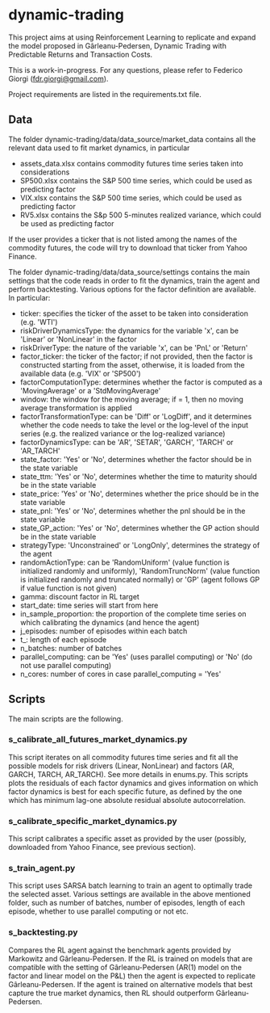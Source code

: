 # dynamic-trading
This project aims at using Reinforcement Learning to replicate and expand the model proposed in Gârleanu-Pedersen, Dynamic Trading with Predictable Returns and Transaction Costs.

This is a work-in-progress. For any questions, please refer to Federico Giorgi (fdr.giorgi@gmail.com).

Project requirements are listed in the requirements.txt file.

## Data
The folder dynamic-trading/data/data_source/market_data contains all the relevant data used to fit market dynamics, in particular
- assets_data.xlsx contains commodity futures time series taken into considerations
- SP500.xlsx contains the S&P 500 time series, which could be used as predicting factor
- VIX.xlsx contains the S&P 500 time series, which could be used as predicting factor
- RV5.xlsx contains the S&p 500 5-minutes realized variance, which could be used as predicting factor

If the user provides a ticker that is not listed among the names of the commodity futures, the code will try to download that ticker from Yahoo Finance.

The folder dynamic-trading/data/data_source/settings contains the main settings that the code reads in order to fit the dynamics, train the agent and perform backtesting. Various options for the factor definition are available. In particular:
- ticker: specifies the ticker of the asset to be taken into consideration (e.g. 'WTI')
- riskDriverDynamicsType: the dynamics for the variable 'x', can be 'Linear' or 'NonLinear' in the factor
- riskDriverType: the nature of the variable 'x', can be 'PnL' or 'Return'
- factor_ticker: the ticker of the factor; if not provided, then the factor is constructed starting from the asset, otherwise, it is loaded from the available data (e.g. 'VIX' or 'SP500')
- factorComputationType: determines whether the factor is computed as a 'MovingAverage' or a 'StdMovingAverage'
- window: the window for the moving average; if = 1, then no moving average transformation is applied
- factorTransformationType: can be 'Diff' or 'LogDiff', and it determines whether the code needs to take the level or the log-level of the input series (e.g. the realized variance or the log-realized variance)
- factorDynamicsType: can be 'AR', 'SETAR', 'GARCH', 'TARCH' or 'AR_TARCH'
- state_factor: 'Yes' or 'No', determines whether the factor should be in the state variable
- state_ttm: 'Yes' or 'No', determines whether the time to maturity should be in the state variable
- state_price: 'Yes' or 'No', determines whether the price should be in the state variable
- state_pnl: 'Yes' or 'No', determines whether the pnl should be in the state variable
- state_GP_action: 'Yes' or 'No', determines whether the GP action should be in the state variable
- strategyType: 'Unconstrained' or 'LongOnly', determines the strategy of the agent
- randomActionType: can be 'RandomUniform' (value function is initialized randomly and uniformly), 'RandomTruncNorm' (value function is initialized randomly and truncated normally) or 'GP' (agent follows GP if value function is not given)
- gamma: discount factor in RL target
- start_date: time series will start from here
- in_sample_proportion: the proportion of the complete time series on which calibrating the dynamics (and hence the agent)
- j_episodes: number of episodes within each batch
- t_: length of each episode
- n_batches: number of batches
- parallel_computing: can be 'Yes' (uses parallel computing) or 'No' (do not use parallel computing)
- n_cores: number of cores in case parallel_computing = 'Yes'

## Scripts
The main scripts are the following.

### s_calibrate_all_futures_market_dynamics.py
This script iterates on all commodity futures time series and fit all the possible models for risk drivers (Linear, NonLinear) and factors (AR, GARCH, TARCH, AR_TARCH). See more details in enums.py. This scripts plots the residuals of each factor dynamics and gives information on which factor dynamics is best for each specific future, as defined by the one which has minimum lag-one absolute residual absolute autocorrelation.

### s_calibrate_specific_market_dynamics.py
This script calibrates a specific asset as provided by the user (possibly, downloaded from Yahoo Finance, see previous section).

### s_train_agent.py
This script uses SARSA batch learning to train an agent to optimally trade the selected asset. Various settings are available in the above mentioned folder, such as number of batches, number of episodes, length of each episode, whether to use parallel computing or not etc.

### s_backtesting.py
Compares the RL agent against the benchmark agents provided by Markowitz and Gârleanu-Pedersen. If the RL is trained on models that are compatible with the setting of Gârleanu-Pedersen (AR(1) model on the factor and linear model on the P&L) then the agent is expected to replicate Gârleanu-Pedersen. If the agent is trained on alternative models that best capture the true market dynamics, then RL should outperform Gârleanu-Pedersen.
